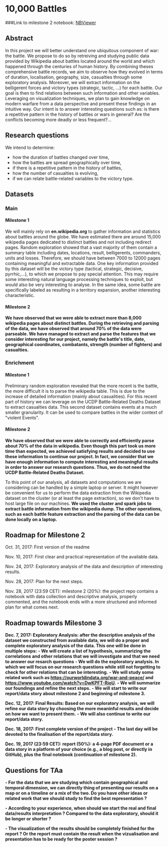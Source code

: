 


# 10,000 Battles

###Link to milestone 2 notebook: [NBViewer](https://nbviewer.jupyter.org/github/ChristianMct/ADA2017-Homeworks/blob/master/project/milestone_2.ipynb)

## Abstract
In this project we will better understand one ubiquitous component of war: the battle. We propose to do so by retreiving and studying public data provided by Wikipedia about battles located around the world and which happened through the centuries of human history. By combining theses comprehensive battle records, we aim to observe how they evolved in terms of duration, localisation, geography, size, casualties through some exploratory analysis. Moreover, we will extract information on the belligerent forces and victory types (strategic, tactic, ...) for each battle. Our goal is then to find relations between such information and other variables. Leveraging on visualization techniques, we plan to gain knowledge on modern warfare from a data perspective and present these findings in an intuitive way. Our intent is to answer interesting questions such as: is there a repetitive pattern in the history of battles or wars in general? Are the conflicts becoming more deadly or less frequent?...

## Research questions
We intend to determine:
- how the duration of battles changed over time,
- how the battles are spread geographically over time,
- if there is a repetitive pattern in the history of battles,
- how the number of casualties is evolving,
- if we can relate battle-related variables to the victory type.


## Datasets

### Main
#### Milestone 1
We will mainly rely on **en.wikipedia.org** to gather information and statistics about battles around the globe. We have estimated there are around 15,000 wikipedia pages dedicated to distinct battles and not including redirect pages. Random exploration showed that a vast majority of them contain a summary table including dates, locations, result, belligerents, commanders, units and losses. Therefore, we should have between 7000 to 12000 pages containing meaningful and extractable data. One key information provided by this dataset will be the victory type (tactical, strategic, decisive, pyrrhic,...), to which we propose to pay special attention. This may require some interesting natural language processing techniques to exploit, but would also be very interesting to analyse. In the same idea, some battle are specifically labeled as resulting in a territory expansion, another interesting characteristic.
#### Milestone 2
**We have observed that we were able to extract more than 8,000 wikipedia pages about distinct battles. During the retrieving and parsing of the data, we have observed that around 70% of the data were parseable. We have managed to extract and parse the features that we consider interesting for our project, namely the battle's title, date, geographical coordinates, combatants, strength (number of fighters) and casualties.**

### Enrichment
#### Milestone 1
Preliminary random exploration revealed that the more recent is the battle, the more difficult it is to parse the wikipedia table. This is due to the increase of detailed information (mainly about casualities). For this recent part of history we can leverage on the UCDP Battle-Related Deaths Dataset to extract casualties data. This second dataset contains events at a much smaller granularity. It can be used to compare battles in the wider context of "violent Events".
#### Milestone 2
**We have observed that we were able to correctly and efficiently parse about 70% of the data in wikipedia. Even though this part took us more time than expected, we achieved satisfying results and decided to use these information to continue our project. In fact, we consider that we have enough information to compute interesting and meaningful results in order to answer our research questions. Thus, we do not need the UCDP Battle-Related Deaths Dataset.**

To this point of our analysis, all datasets and computations we are considering can be handled by a simple laptop or server. It might however be convenient for us to perform the data extraction from the Wikipedia dataset on the cluster (or at least the page extraction), so we don't have to host large file on our machines.
**We used the cluster and spark jobs to extract battle information from the wikipedia dump. The other operations, such as each battle feature extraction and the parsing of the data can be done locally on a laptop.**

## Roadmap for Milestone 2
Oct. 31, 2017: First version of the readme

Nov. 10, 2017: First clear and practical representation of the available data.

Nov. 24, 2017: Exploratory analysis of the data and description of interesting results.

Nov. 28, 2017: Plan for the next steps.

Nov. 28, 2017 (23:59 CET): milestone 2 (20%): the project repo contains a notebook with data collection and descriptive analysis, properly commented, and the notebook ends with a more structured and informed plan for what comes next.

## Roadmap towards Milestone 3
**Dec. 7, 2017: Exploratory Analysis: after the descriptive analysis of the dataset we constructed from available data, we will do a proper and complete exploratory analysis of the data. This one will be done in multiple steps:**
**- We will create a list of hypothesis, summarizing the correlations and other relations that we will investigate and that we need to answer our resarch questions**
**- We will do the exploratory analysis. In which we will focus on our research questions while still not forgetting to check for other relations that can be interesting.**
**- We will study some related work such as https://ourworldindata.org/war-and-peace/ and https://www.youtube.com/watch?v=DwKPFT-RioU.**
**- We will summarize our foundings and refine the next steps.**
**- We will start to write our report/data story about milestone 2 and beginning of milestone 3.**

**Dec. 12, 2017: Final Results: Based on our exploratory analysis, we will refine our data story by choosing the more meaninful results and decide on how we want to present them.**
**- We will also continue to write our report/data story.**

**Dec. 18, 2017: First complete version of the project**
**- The last day will be devoted to the finalisation of the report/data story.**

**Dec. 19, 2017 (23:59 CET): report (50%): a 4-page PDF document or a data story in a platform of your choice (e.g., a blog post, or directly in GitHub), plus the final notebook (continuation of milestone 2).**

## Questions for TAa
**- For the data that we are studying which contain geographical and temporal dimension, we can directly thing of presenting our results on a map or on a timeline or a mix of the two. Do you have other ideas or related work that we should study to find the best representation ?**

**- According to your experience, when should we start the real and final data/results interpretation ? Compared to the data exploratory, should it be longer or shorter ?**

**- The visualization of the results should be completely finished for the report ? Or the report must contain the result when the vizualisation and presentation has to be ready for the poster session ?**